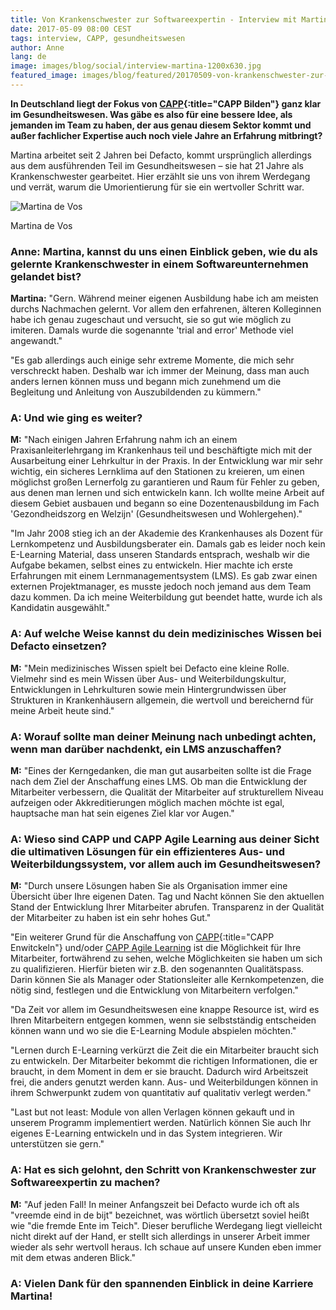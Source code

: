```yaml
---
title: Von Krankenschwester zur Softwareexpertin - Interview mit Martina de Vos
date: 2017-05-09 08:00 CEST
tags: interview, CAPP, gesundheitswesen
author: Anne
lang: de
image: images/blog/social/interview-martina-1200x630.jpg
featured_image: images/blog/featured/20170509-von-krankenschwester-zur-softwareexpertin.jpg
---
```

**In Deutschland liegt der Fokus von [CAPP](/capp-bilden/){:title="CAPP Bilden"} ganz klar im Gesundheitswesen. Was gäbe es also für eine bessere Idee, als jemanden im Team zu haben, der aus genau diesem Sektor kommt und außer fachlicher Expertise auch noch viele Jahre an Erfahrung mitbringt?**

Martina arbeitet seit 2 Jahren bei Defacto, kommt ursprünglich allerdings aus dem ausführenden Teil im Gesundheitswesen – sie hat 21 Jahre als Krankenschwester gearbeitet. Hier erzählt sie uns von ihrem Werdegang und verrät, warum die Umorientierung für sie ein wertvoller Schritt war.

![Martina de Vos](/images/blog/featured/20170509-von-krankenschwester-zur-softwareexpertin.jpg)
 <p class="caption">Martina de Vos</p>

### **Anne:** Martina, kannst du uns einen Einblick geben, wie du als gelernte Krankenschwester in einem Softwareunternehmen gelandet bist?

**Martina:** "Gern. Während meiner eigenen Ausbildung habe ich am meisten durchs Nachmachen gelernt. Vor allem den erfahrenen, älteren Kolleginnen habe ich genau zugeschaut und versucht, sie so gut wie möglich zu imiteren. Damals wurde die sogenannte 'trial and error' Methode viel angewandt."

"Es gab allerdings auch einige sehr extreme Momente, die mich sehr verschreckt haben. Deshalb war ich immer der Meinung, dass man auch anders lernen können muss und begann mich zunehmend um die Begleitung und Anleitung von Auszubildenden zu kümmern."

### **A:** Und wie ging es weiter?

**M:** "Nach einigen Jahren Erfahrung nahm ich an einem Praxisanleiterlehrgang im Krankenhaus teil und beschäftigte mich mit der Ausarbeitung einer Lehrkultur in der Praxis. In der Entwicklung war mir sehr wichtig, ein sicheres Lernklima auf den Stationen zu kreieren, um einen möglichst großen Lernerfolg zu garantieren und Raum für Fehler zu geben, aus denen man lernen und sich entwickeln kann. Ich wollte meine Arbeit auf diesem Gebiet ausbauen und begann so eine Dozentenausbildung im Fach 'Gezondheidszorg en Welzijn' (Gesundheitswesen und Wohlergehen)."

"Im Jahr 2008 stieg ich an der Akademie des Krankenhauses als Dozent für Lernkompetenz und Ausbildungsberater ein. Damals gab es leider noch kein E-Learning Material, dass unseren Standards entsprach, weshalb wir die Aufgabe bekamen, selbst eines zu entwickeln. Hier machte ich erste Erfahrungen mit einem Lernmanagementsystem (LMS). Es gab zwar einen externen Projektmanager, es musste jedoch noch jemand aus dem Team dazu kommen. Da ich meine Weiterbildung gut beendet hatte, wurde ich als Kandidatin ausgewählt."

### **A:** Auf welche Weise kannst du dein medizinisches Wissen bei Defacto einsetzen?

**M:** "Mein medizinisches Wissen spielt bei Defacto eine kleine Rolle. Vielmehr sind es mein Wissen über Aus- und Weiterbildungskultur, Entwicklungen in Lehrkulturen sowie mein Hintergrundwissen über Strukturen in Krankenhäusern allgemein, die wertvoll und bereichernd für meine Arbeit heute sind."

### **A:** Worauf sollte man deiner Meinung nach unbedingt achten, wenn man darüber nachdenkt, ein LMS anzuschaffen?

**M:** "Eines der Kerngedanken, die man gut ausarbeiten sollte ist die Frage nach dem Ziel der Anschaffung eines LMS. Ob man die Entwicklung der Mitarbeiter verbessern, die Qualität der Mitarbeiter auf strukturellem Niveau aufzeigen oder Akkreditierungen möglich machen möchte ist egal, hauptsache man hat sein eigenes Ziel klar vor Augen."

### **A:** Wieso sind CAPP und CAPP Agile Learning aus deiner Sicht die ultimativen Lösungen für ein effizienteres Aus- und Weiterbildungssystem, vor allem auch im Gesundheitswesen?

**M:** "Durch unsere Lösungen haben Sie als Organisation immer eine Übersicht über Ihre eigenen Daten. Tag und Nacht können Sie den aktuellen Stand der Entwicklung Ihrer Mitarbeiter abrufen. Transparenz in der Qualität der Mitarbeiter zu haben ist ein sehr hohes Gut."

"Ein weiterer Grund für die Anschaffung von [CAPP](/capp-entwickeln/){:title="CAPP Enwitckeln"} und/oder [CAPP Agile Learning](/capp-agile-learning/) ist die Möglichkeit für Ihre Mitarbeiter, fortwährend zu sehen, welche Möglichkeiten sie haben um sich zu qualifizieren. Hierfür bieten wir z.B. den sogenannten Qualitätspass. Darin können Sie als Manager oder Stationsleiter alle Kernkompetenzen, die nötig sind, festlegen und die Entwicklung von Mitarbeitern verfolgen."

"Da Zeit vor allem im Gesundheitswesen eine knappe Resource ist, wird es Ihren Mitarbeitern entgegen kommen, wenn sie selbstständig entscheiden können wann und wo sie die E-Learning Module abspielen möchten."

"Lernen durch E-Learning verkürzt die Zeit die ein Mitarbeiter braucht sich zu entwickeln. Der Mitarbeiter bekommt die richtigen Informationen, die er braucht, in dem Moment in dem er sie braucht. Dadurch wird Arbeitszeit frei, die anders genutzt werden kann. Aus- und Weiterbildungen können in ihrem Schwerpunkt zudem von quantitativ auf qualitativ verlegt werden."

"Last but not least: Module von allen Verlagen können gekauft und in unserem Programm implementiert werden. Natürlich können Sie auch Ihr eigenes E-Learning entwickeln und in das System integrieren. Wir unterstützen sie gern."

### **A:** Hat es sich gelohnt, den Schritt von Krankenschwester zur Softwareexpertin zu machen?

**M:** "Auf jeden Fall! In meiner Anfangszeit bei Defacto wurde ich oft als "vreemde eind in de bijt" bezeichnet, was wörtlich übersetzt soviel heißt wie "die fremde Ente im Teich". Dieser berufliche Werdegang liegt vielleicht nicht direkt auf der Hand, er stellt sich allerdings in unserer Arbeit immer wieder als sehr wertvoll heraus. Ich schaue auf unsere Kunden eben immer mit dem etwas anderen Blick."

### **A:** Vielen Dank für den spannenden Einblick in deine Karriere Martina!
